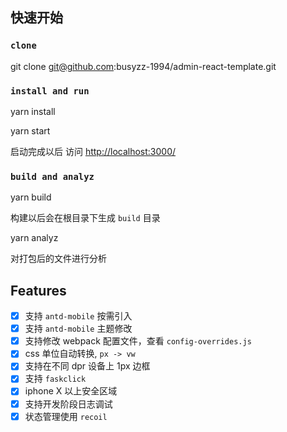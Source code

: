 ## 快速开始

### `clone`

git clone git@github.com:busyzz-1994/admin-react-template.git

### `install and run `

yarn install

yarn start

启动完成以后 访问 [http://localhost:3000/](http://localhost:3000/)

### `build and analyz`

yarn build

构建以后会在根目录下生成 `build` 目录

yarn analyz

对打包后的文件进行分析

## Features

- [x] 支持 `antd-mobile` 按需引入
- [x] 支持 `antd-mobile` 主题修改
- [x] 支持修改 webpack 配置文件，查看 `config-overrides.js`
- [x] css 单位自动转换, `px -> vw`
- [x] 支持在不同 dpr 设备上 1px 边框
- [x] 支持 `faskclick`
- [x] iphone X 以上安全区域
- [x] 支持开发阶段日志调试
- [x] 状态管理使用 `recoil`
